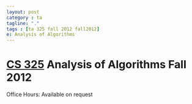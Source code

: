 ```yaml
---
layout: post
category : ta
tagline: "."
tags : [ta 325 fall 2012 fall2012]
e: Analysis of Algorithms
---
```

# [CS 325](https://web.engr.oregonstate.edu/~glencora/wiki/index.php?n=Main.CS325Fall2012) Analysis of Algorithms Fall 2012

Office Hours:  Available on request

